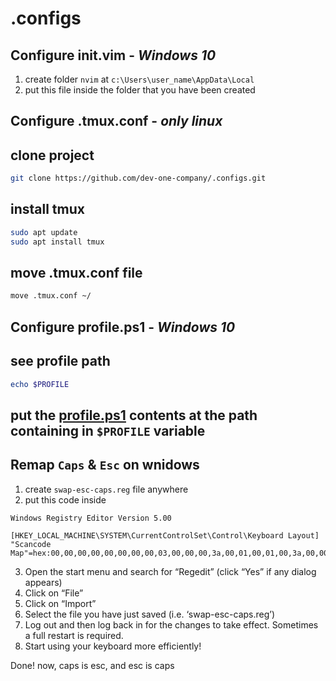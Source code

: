 # .configs

## Configure init.vim - _Windows 10_

1. create folder `nvim` at `c:\Users\user_name\AppData\Local`
2. put this file inside the folder that you have been created

## Configure .tmux.conf - _only linux_

clone project
---
```bash
git clone https://github.com/dev-one-company/.configs.git
```

install tmux
---
```bash
sudo apt update
sudo apt install tmux
```

move .tmux.conf file
---
```bash
move .tmux.conf ~/
```

## Configure profile.ps1 - _Windows 10_

see profile path
---
```ps1
echo $PROFILE
```

put the [profile.ps1](https://github.com/dev-one-company/.configs/blob/main/profile.ps1) contents at the path containing in `$PROFILE` variable
---

## Remap `Caps` & `Esc` on wnidows

1. create `swap-esc-caps.reg` file anywhere
2. put this code inside
```reg
Windows Registry Editor Version 5.00

[HKEY_LOCAL_MACHINE\SYSTEM\CurrentControlSet\Control\Keyboard Layout]
"Scancode Map"=hex:00,00,00,00,00,00,00,00,03,00,00,00,3a,00,01,00,01,00,3a,00,00,00,00,00
```
3. Open the start menu and search for “Regedit” (click “Yes” if any dialog appears)
4. Click on “File”
5. Click on “Import”
6. Select the file you have just saved (i.e. ‘swap-esc-caps.reg’)
7. Log out and then log back in for the changes to take effect. Sometimes a full restart is required.
8. Start using your keyboard more efficiently!

Done! now, caps is esc, and esc is caps
